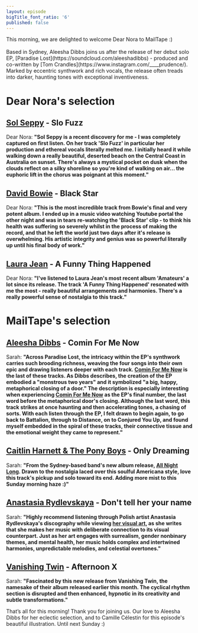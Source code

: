 ```yaml
---
layout: episode
bigTitle_font_ratio: '6'
published: false
---
```

<p id="introduction">
	This morning, we are delighted to welcome Dear Nora to MailTape :) 
	<br><br>
  Based in Sydney, Aleesha Dibbs joins us after the release of her debut solo EP, [Paradise Lost](https://soundcloud.com/aleeshadibbs) - produced and co-written by [Tom Crandles](https://www.instagram.com/____prudence/). Marked by eccentric synthwork and rich vocals, the release often treads into darker, haunting tones with exceptional inventiveness. 
</p>

# Dear Nora's selection

## [Sol Seppy](https://www.solseppy.world/test) - Slo Fuzz

Dear Nora: **"**Sol Seppy is a recent discovery for me - I was completely captured on first listen. On her track 'Slo Fuzz' in particular her production and ethereal vocals literally melted me. I initially heard it while walking down a really beautiful, deserted beach on the Central Coast in Australia on sunset. There's always a mystical pocket on dusk when the clouds reflect on a silky shoreline so you're kind of walking on air... the euphoric lift in the chorus was poignant at this moment.**"**

## [David Bowie](https://www.davidbowie.com/news) - Black Star

Dear Nora: **"**This is the most incredible track from Bowie's final and very potent album. I ended up in a music video watching Youtube portal the other night and was in tears re-watching the 'Black Star' clip - to think his health was suffering so severely whilst in the process of making the record, and that he left the world just two days after it's release is overwhelming. His artistic integrity and genius was so powerful literally up until his final body of work.**"**

## [Laura Jean](https://laurajeanmusic.bandcamp.com/) - A Funny Thing Happened 

Dear Nora: **"**I've listened to Laura Jean's most recent album 'Amateurs' a lot since its release. The track 'A Funny Thing Happened' resonated with me the most - really beautiful arrangements and harmonies. There's a really powerful sense of nostalgia to this track.**"**

# MailTape's selection

## [Aleesha Dibbs](https://www.instagram.com/aleeshadibbs/?hl=en-gb) - Comin For Me Now

Sarah: **"**Across Paradise Lost, the intricacy within the EP's synthwork carries such brooding richness, weaving the four songs into their own epic and drawing listeners deeper with each track. [Comin For Me Now](https://soundcloud.com/aleeshadibbs/comin-for-me-now) is the last of these tracks. As Dibbs describes, the creation of the EP embodied a "monstrous two years" and it symbolized "a big, happy, metaphorical closing of a door." The description is especially interesting when experiencing [Comin For Me Now](https://soundcloud.com/aleeshadibbs/comin-for-me-now) as the EP's final number, the last word before the metaphorical door's closing. Although the last word, this track strikes at once haunting and then accelerating tones, a chasing of sorts. With each listen through the EP, I felt drawn to begin again, to go back to Battalion, through to Distance, on to Conjured You Up, and found myself embedded in the spiral of these tracks, their connective tissue and the emotional weight they came to represent.**"**

## [Caitlin Harnett & The Pony Boys](https://www.caitlinharnett.com/) - Only Dreaming

Sarah: **"**From the Sydney-based band's new album release, [All Night Long](https://www.caitlinharnett.com/product/vinyl-pre-order-all-night-long/27?cp=true&sa=true&sbp=false&q=false&utm_source=Original&utm_campaign=CaitlinHarnett%26ThePonyBoysEvenCowgirlsCry-Single20230821&utm_medium=channel.utm_medium&utm_referrer=direct&utm_board=spunk-records&utm_country=AU&utm_linkurl=caitlinharnett.lnk.to%2FAllNightLong). Drawn to the nostalgia laced over this soulful Americana style, love this track's pickup and solo toward its end. Adding more mist to this Sunday morning haze :)**"**

## [Anastasia Rydlevskaya](https://www.instagram.com/arydlevskaya_art/) - Don't tell her your name

Sarah: **"**Highly recommend listening through Polish artist Anastasia Rydlevskaya's discography while viewing [her visual art](https://www.saatchiart.com/arydlevskaya), as she writes that she makes her music with deliberate connection to its visual counterpart. Just as her art engages with surrealism, gender nonbinary themes, and mental health, her music holds complex and intertwined harmonies, unpredictable melodies, and celestial overtones.**"**

## [Vanishing Twin](https://www.vanishingtwin.co.uk/) - Afternoon X

Sarah: **"**Fascinated by this new release from Vanishing Twin, the namesake of their album released earlier this month. The cyclical rhythm section is disrupted and then enhanced, hypnotic in its creativity and subtle transformations.**"**

<p id="outroduction">That’s all for this morning! Thank you for joining us. Our love to Aleesha Dibbs for her eclectic selection, and to Camille Célestin for this episode's beautiful illustration. Until next Sunday :)</p>